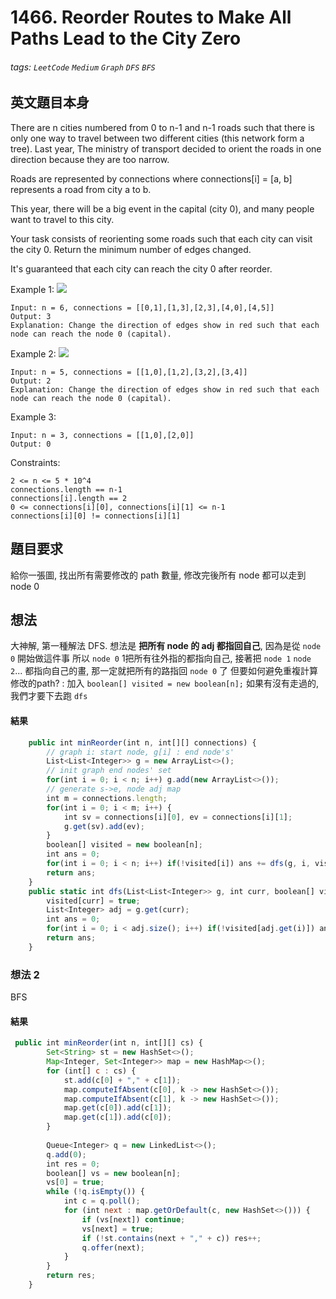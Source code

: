 # 1466. Reorder Routes to Make All Paths Lead to the City Zero
###### tags: `LeetCode` `Medium` `Graph` `DFS` `BFS`

## 英文題目本身
There are n cities numbered from 0 to n-1 and n-1 roads such that there is only one way to travel between two different cities (this network form a tree). Last year, The ministry of transport decided to orient the roads in one direction because they are too narrow.

Roads are represented by connections where connections[i] = [a, b] represents a road from city a to b.

This year, there will be a big event in the capital (city 0), and many people want to travel to this city.

Your task consists of reorienting some roads such that each city can visit the city 0. Return the minimum number of edges changed.

It's guaranteed that each city can reach the city 0 after reorder.

 

Example 1:
![](https://i.imgur.com/APPvGe4.png)
```
Input: n = 6, connections = [[0,1],[1,3],[2,3],[4,0],[4,5]]
Output: 3
Explanation: Change the direction of edges show in red such that each node can reach the node 0 (capital).
```
Example 2:
![](https://i.imgur.com/FPYW63g.png)

```
Input: n = 5, connections = [[1,0],[1,2],[3,2],[3,4]]
Output: 2
Explanation: Change the direction of edges show in red such that each node can reach the node 0 (capital).
```
Example 3:
```
Input: n = 3, connections = [[1,0],[2,0]]
Output: 0
 ```

Constraints:
```
2 <= n <= 5 * 10^4
connections.length == n-1
connections[i].length == 2
0 <= connections[i][0], connections[i][1] <= n-1
connections[i][0] != connections[i][1]
```
## 題目要求
給你一張圖, 找出所有需要修改的 path 數量, 修改完後所有 node 都可以走到 node 0
## 想法
大神解, 第一種解法 DFS.
想法是 **把所有 node 的 adj 都指回自己**, 因為是從 `node 0` 開始做這件事
所以 `node 0` 1把所有往外指的都指向自己, 接著把 `node 1` `node 2`... 都指向自己的畫, 那一定就把所有的路指回 `node 0` 了
但要如何避免重複計算修改的path? : 加入 `boolean[] visited = new boolean[n];` 如果有沒有走過的, 我們才要下去跑 `dfs`

#### 結果
```javascript
    public int minReorder(int n, int[][] connections) {
        // graph i: start node, g[i] : end node's'
        List<List<Integer>> g = new ArrayList<>();
        // init graph end nodes' set
        for(int i = 0; i < n; i++) g.add(new ArrayList<>());
        // generate s->e, node adj map
        int m = connections.length;
        for(int i = 0; i < m; i++) {
            int sv = connections[i][0], ev = connections[i][1];
            g.get(sv).add(ev);
        }
        boolean[] visited = new boolean[n];
        int ans = 0;
        for(int i = 0; i < n; i++) if(!visited[i]) ans += dfs(g, i, visited);
        return ans;
    }
    public static int dfs(List<List<Integer>> g, int curr, boolean[] visited) {
        visited[curr] = true;
        List<Integer> adj = g.get(curr);
        int ans = 0;
        for(int i = 0; i < adj.size(); i++) if(!visited[adj.get(i)]) ans += 1 + dfs(g, adj.get(i), visited);
        return ans;
    }
```

### 想法 2
BFS
#### 結果
```javascript
 public int minReorder(int n, int[][] cs) {
        Set<String> st = new HashSet<>();
        Map<Integer, Set<Integer>> map = new HashMap<>();
        for (int[] c : cs) {
            st.add(c[0] + "," + c[1]);
            map.computeIfAbsent(c[0], k -> new HashSet<>());
            map.computeIfAbsent(c[1], k -> new HashSet<>());
            map.get(c[0]).add(c[1]);
            map.get(c[1]).add(c[0]);
        }
        
        Queue<Integer> q = new LinkedList<>();
        q.add(0);
        int res = 0;
        boolean[] vs = new boolean[n];
        vs[0] = true;
        while (!q.isEmpty()) {
            int c = q.poll();
            for (int next : map.getOrDefault(c, new HashSet<>())) {
                if (vs[next]) continue;
                vs[next] = true;
                if (!st.contains(next + "," + c)) res++;
                q.offer(next);
            }
        }
        return res;
    }
```
